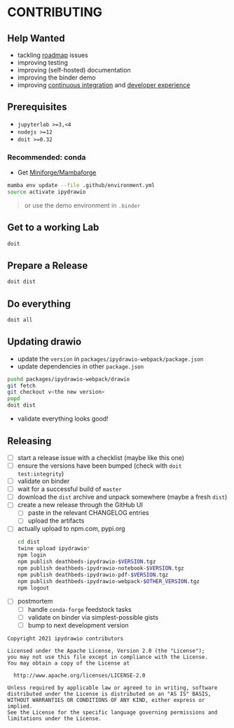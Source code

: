 # CONTRIBUTING

## Help Wanted

- tackling [roadmap](./docs/ROADMAP.ipynb) issues
- improving testing
- improving (self-hosted) documentation
- improving the binder demo
- improving [continuous integration](./github/workflows/ci.yml) and
  [developer experience](./dodo.py)

## Prerequisites

- `jupyterlab >=3,<4`
- `nodejs >=12`
- `doit >=0.32`

### Recommended: conda

- Get [Miniforge/Mambaforge](https://github.com/conda-forge/miniforge/releases)

```bash
mamba env update --file .github/environment.yml
source activate ipydrawio
```

> or use the demo environment in `.binder`

## Get to a working Lab

```bash
doit
```

## Prepare a Release

```bash
doit dist
```

## Do everything

```bash
doit all
```

## Updating drawio

- update the `version` in `packages/ipydrawio-webpack/package.json`
- update dependencies in other `package.json`

```bash
pushd packages/ipydrawio-webpack/drawio
git fetch
git checkout v<the new version>
popd
doit dist
```

- validate everything looks good!

## Releasing

- [ ] start a release issue with a checklist (maybe like this one)
- [ ] ensure the versions have been bumped (check with `doit test:integrity`)
- [ ] validate on binder
- [ ] wait for a successful build of `master`
- [ ] download the `dist` archive and unpack somewhere (maybe a fresh `dist`)
- [ ] create a new release through the GitHub UI
  - [ ] paste in the relevant CHANGELOG entries
  - [ ] upload the artifacts
- [ ] actually upload to npm.com, pypi.org
  ```bash
  cd dist
  twine upload ipydrawio*
  npm login
  npm publish deathbeds-ipydrawio-$VERSION.tgz
  npm publish deathbeds-ipydrawio-notebook-$VERSION.tgz
  npm publish deathbeds-ipydrawio-pdf-$VERSION.tgz
  npm publish deathbeds-ipydrawio-webpack-$OTHER_VERSION.tgz
  npm logout
  ```
- [ ] postmortem
  - [ ] handle `conda-forge` feedstock tasks
  - [ ] validate on binder via simplest-possible gists
  - [ ] bump to next development version

```
Copyright 2021 ipydrawio contributors

Licensed under the Apache License, Version 2.0 (the "License");
you may not use this file except in compliance with the License.
You may obtain a copy of the License at

  http://www.apache.org/licenses/LICENSE-2.0

Unless required by applicable law or agreed to in writing, software
distributed under the License is distributed on an "AS IS" BASIS,
WITHOUT WARRANTIES OR CONDITIONS OF ANY KIND, either express or implied.
See the License for the specific language governing permissions and
limitations under the License.
```
